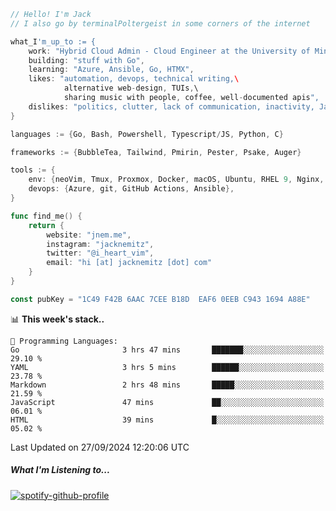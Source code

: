 ```go
// Hello! I'm Jack
// I also go by terminalPoltergeist in some corners of the internet

what_I'm_up_to := {
    work: "Hybrid Cloud Admin - Cloud Engineer at the University of Minnesota",
    building: "stuff with Go",
    learning: "Azure, Ansible, Go, HTMX",
    likes: "automation, devops, technical writing,\
            alternative web-design, TUIs,\
            sharing music with people, coffee, well-documented apis",
    dislikes: "politics, clutter, lack of communication, inactivity, Java",
}

languages := {Go, Bash, Powershell, Typescript/JS, Python, C}

frameworks := {BubbleTea, Tailwind, Pmirin, Pester, Psake, Auger}

tools := {
    env: {neoVim, Tmux, Proxmox, Docker, macOS, Ubuntu, RHEL 9, Nginx, DigitalOcean, Cloudflare},
    devops: {Azure, git, GitHub Actions, Ansible},
}

func find_me() {
    return {
        website: "jnem.me",
        instagram: "jacknemitz",
        twitter: "@i_heart_vim",
        email: "hi [at] jacknemitz [dot] com"
    }
}

const pubKey = "1C49 F42B 6AAC 7CEE B18D  EAF6 0EEB C943 1694 A88E"
```

<!--START_SECTION:waka-->
📊 **This week's stack..** 

```text
💬 Programming Languages: 
Go                       3 hrs 47 mins       ███████░░░░░░░░░░░░░░░░░░   29.10 % 
YAML                     3 hrs 5 mins        ██████░░░░░░░░░░░░░░░░░░░   23.78 % 
Markdown                 2 hrs 48 mins       █████░░░░░░░░░░░░░░░░░░░░   21.59 % 
JavaScript               47 mins             ██░░░░░░░░░░░░░░░░░░░░░░░   06.01 % 
HTML                     39 mins             █░░░░░░░░░░░░░░░░░░░░░░░░   05.02 % 
```


 Last Updated on 27/09/2024 12:20:06 UTC
<!--END_SECTION:waka-->

##### What I'm Listening to...

[![spotify-github-profile](https://jnem.me/listening-item?maxAge=2592000)](https://jnem.me/listening)
